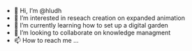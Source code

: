 - 👋 Hi, I’m @hludh
- 👀 I’m interested in reseach creation on expanded animation
- 🌱 I’m currently learning how to set up a digital garden
- 💞️ I’m looking to collaborate on knowledge managment
- 📫 How to reach me ...

<!---
hludh/hludh is a ✨ special ✨ repository because its `README.md` (this file) appears on your GitHub profile.
You can click the Preview link to take a look at your changes.
--->
